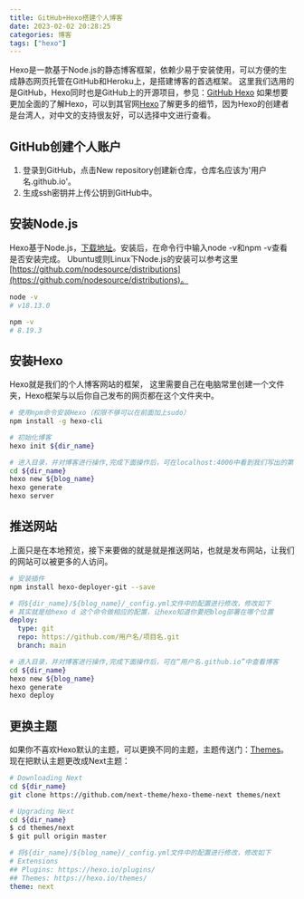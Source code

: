 ```yaml
---
title: GitHub+Hexo搭建个人博客
date: 2023-02-02 20:28:25
categories: 博客
tags: ["hexo"]
---
```

Hexo是一款基于Node.js的静态博客框架，依赖少易于安装使用，可以方便的生成静态网页托管在GitHub和Heroku上，是搭建博客的首选框架。<!-- more -->
这里我们选用的是GitHub，Hexo同时也是GitHub上的开源项目，参见：[GitHub Hexo](https://github.com/hexojs/hexo)
如果想要更加全面的了解Hexo，可以到其官网[Hexo](https://hexo.io/zh-cn/)了解更多的细节，因为Hexo的创建者是台湾人，对中文的支持很友好，可以选择中文进行查看。

## GitHub创建个人账户

1. 登录到GitHub，点击New repository创建新仓库，仓库名应该为'用户名.github.io'。
2. 生成ssh密钥并上传公钥到GitHub中。

## 安装Node.js

Hexo基于Node.js，[下载地址](https://nodejs.org/en/download/)。安装后，在命令行中输入node -v和npm -v查看是否安装完成。
Ubuntu或则Linux下Node.js的安装可以参考这里[https://github.com/nodesource/distributions](https://github.com/nodesource/distributions)。

```bash
node -v
# v18.13.0

npm -v
# 8.19.3
```

## 安装Hexo

Hexo就是我们的个人博客网站的框架， 这里需要自己在电脑常里创建一个文件夹，Hexo框架与以后你自己发布的网页都在这个文件夹中。
  
```bash
# 使用npm命令安装Hexo（权限不够可以在前面加上sudo）
npm install -g hexo-cli

# 初始化博客
hexo init ${dir_name}

# 进入目录，并对博客进行操作,完成下面操作后，可在localhost:4000中看到我们写出的第一篇博客
cd ${dir_name}
hexo new ${blog_name}
hexo generate
hexo server
```

## 推送网站

上面只是在本地预览，接下来要做的就是就是推送网站，也就是发布网站，让我们的网站可以被更多的人访问。

```bash
# 安装插件
npm install hexo-deployer-git --save
```

```yaml
# 将${dir_name}/${blog_name}/_config.yml文件中的配置进行修改，修改如下
# 其实就是给hexo d 这个命令做相应的配置，让hexo知道你要把blog部署在哪个位置
deploy:
  type: git
  repo: https://github.com/用户名/项目名.git
  branch: main
```

```bash
# 进入目录，并对博客进行操作,完成下面操作后，可在“用户名.github.io”中查看博客
cd ${dir_name}
hexo new ${blog_name}
hexo generate
hexo deploy
```

## 更换主题

如果你不喜欢Hexo默认的主题，可以更换不同的主题，主题传送门：[Themes](https://hexo.io/themes/)。
现在把默认主题更改成Next主题：

```bash
# Downloading Next
cd ${dir_name}
git clone https://github.com/next-theme/hexo-theme-next themes/next

# Upgrading Next
cd ${dir_name}
$ cd themes/next
$ git pull origin master
```

```yaml
# 将${dir_name}/${blog_name}/_config.yml文件中的配置进行修改，修改如下
# Extensions
## Plugins: https://hexo.io/plugins/
## Themes: https://hexo.io/themes/
theme: next

```
